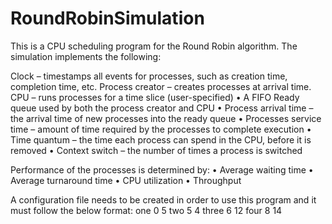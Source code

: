 # RoundRobinSimulation
This is a CPU scheduling program for the Round Robin algorithm.
The simulation implements the following:

Clock – timestamps all events for processes, such as creation time, completion time, etc.
Process creator – creates processes at arrival time. 
CPU – runs processes for a time slice  (user-specified)
•	A FIFO Ready queue used by both the process creator and CPU
•	Process arrival time – the arrival time of new processes into the ready queue 
•	Processes service time – amount of time required by the processes to complete execution 
•	Time quantum – the time each process can spend in the CPU, before it is removed 
•	Context switch – the number of times a process is switched 

Performance of the processes is determined by:
•	Average waiting time 
•	Average turnaround time 
•	CPU utilization
•	Throughput 

A configuration file needs to be created in order to use this program and it must follow the below format:
one 0 5
two 5 4
three 6 12
four 8 14
